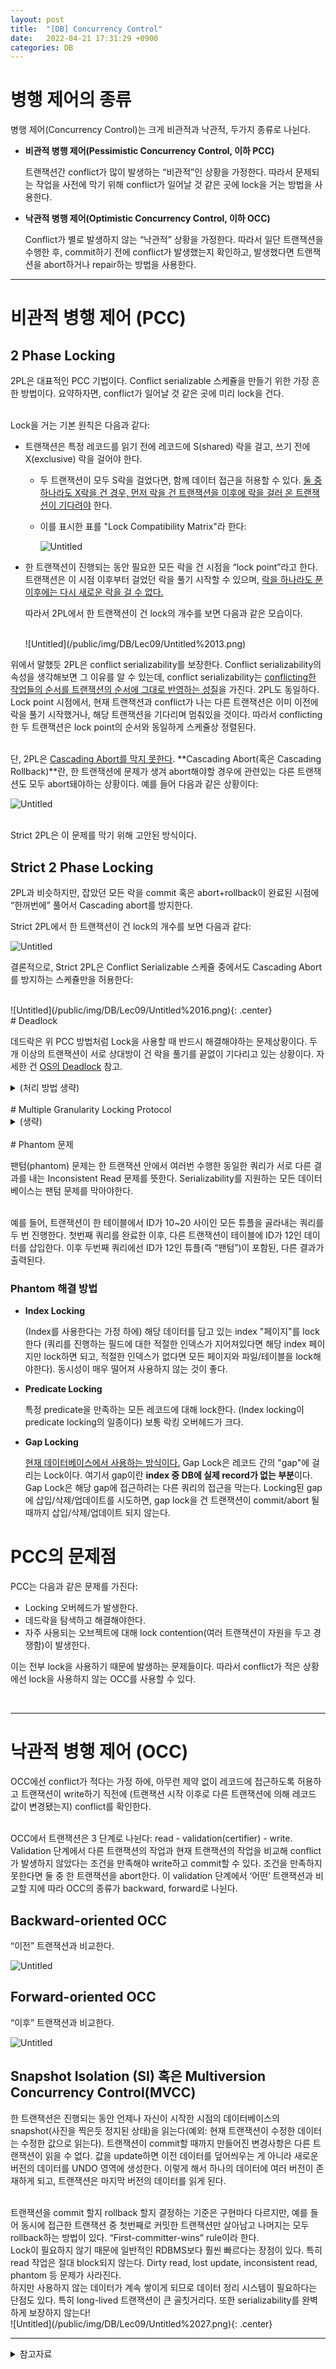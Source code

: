 ```yaml
---
layout: post
title:  "[DB] Concurrency Control"
date:   2022-04-21 17:31:29 +0900
categories: DB
---
```


# 병행 제어의 종류

병행 제어(Concurrency Control)는 크게 비관적과 낙관적, 두가지 종류로 나뉜다. 
- **비관적 병행 제어(Pessimistic Concurrency Control, 이하 PCC)**
    
    트랜잭션간 conflict가 많이 발생하는 “비관적”인 상황을 가정한다. 따라서 문제되는 작업을 사전에 막기 위해 conflict가 일어날 것 같은 곳에 lock을 거는 방법을 사용한다.
- **낙관적 병행 제어(Optimistic Concurrency Control, 이하 OCC)**
    
    Conflict가 별로 발생하지 않는 “낙관적” 상황을 가정한다. 따라서 일단 트랜잭션을 수행한 후, commit하기 전에 conflict가 발생했는지 확인하고, 발생했다면 트랜잭션을 abort하거나 repair하는 방법을 사용한다.

<hr>

# 비관적 병행 제어 (PCC) 

## 2 Phase Locking

2PL은 대표적인 PCC 기법이다. Conflict serializable 스케쥴을 만들기 위한 가장 흔한 방법이다. 요약하자면,  conflict가 일어날 것 같은 곳에 미리 lock을 건다.

<br>
Lock을 거는 기본 원칙은 다음과 같다:

- 트랜잭션은 특정 레코드를 읽기 전에 레코드에 S(shared) 락을 걸고, 쓰기 전에 X(exclusive) 락을 걸어야 한다.
    
    - 두 트랜잭션이 모두 S락을 걸었다면, 함께 데이터 접근을 허용할 수 있다. <U>둘 중 하나라도 X락을 건 경우, 먼저 락을 건 트랜잭션을 이후에 락을 걸러 온 트랜잭션이 기다려야</U> 한다. 

    - 이를 표시한 표를 "Lock Compatibility Matrix"라 한다:

        ![Untitled](/public/img/DB/Lec09/Untitled%2012.png)
    
- 한 트랜잭션이 진행되는 동안 필요한 모든 락을 건 시점을 “lock point”라고 한다. 트랜잭션은 이 시점 이후부터 걸었던 락을 풀기 시작할 수 있으며, <U>락을 하나라도 푼 이후에는 다시 새로운 락을 걸 수 없다.</U>

    따라서 2PL에서 한 트랜잭션이 건 lock의 개수를 보면 다음과 같은 모습이다.

    <br>
    ![Untitled](/public/img/DB/Lec09/Untitled%2013.png)

위에서 말했듯 2PL은 conflict serializability를 보장한다. Conflict serializability의 속성을 생각해보면 그 이유를 알 수 있는데, conflict serializability는 <U>conflicting한 작업들의 순서를 트랜잭션의 순서에 그대로 반영하는 성질</U>을 가진다. 2PL도 동일하다. Lock point 시점에서, 현재 트랜잭션과 conflict가 나는 다른 트랜잭션은 이미 이전에 락을 풀기 시작했거나, 해당 트랜잭션을 기다리며 멈춰있을 것이다. 따라서 conflicting한 두 트랜잭션은 lock point의 순서와 동일하게 스케쥴상 정렬된다.

<br>
단, 2PL은 <U>Cascading Abort를 막지 못한다</U>. **Cascading Abort(혹은 Cascading Rollback)**란, 한 트랜잭션에 문제가 생겨 abort해야할 경우에 관련있는 다른 트랜잭션도 모두 abort돼야하는 상황이다. 예를 들어 다음과 같은 상황이다:

![Untitled](/public/img/DB/Lec09/Untitled%2014.png)

<br>
Strict 2PL은 이 문제를 막기 위해 고안된 방식이다.

## Strict 2 Phase Locking

2PL과 비슷하지만, 잡았던 모든 락을 commit 혹은 abort+rollback이 완료된 시점에 “한꺼번에” 풀어서 Cascading abort를 방지한다.

Strict 2PL에서 한 트랜잭션이 건 lock의 개수를 보면 다음과 같다:

![Untitled](/public/img/DB/Lec09/Untitled%2015.png)

결론적으로, Strict 2PL은 Conflict Serializable 스케쥴 중에서도 Cascading Abort를 방지하는 스케쥴만을 허용한다:

<br>
![Untitled](/public/img/DB/Lec09/Untitled%2016.png){: .center}

<br>
# Deadlock

데드락은 위 PCC 방법처럼 Lock을 사용할 때 반드시 해결해야하는 문제상황이다. 두개 이상의 트랜잭션이 서로 상대방이 건 락을 풀기를 끝없이 기다리고 있는 상황이다. 자세한 건 [OS의 Deadlock](http://localhost:4000/os/2022/03/11/Deadlocks.html) 참고.

<details>
<summary>(처리 방법 생략)</summary>
<div markdown="1">

데드락은 여러 처리방법이 있다(이 또한 자세한 건 [OS의 Deadlock](http://localhost:4000/os/2022/03/11/Deadlocks.html) 참고):

- **Prevention**

    현재 데드락이 생긴 상황은 아니지만, 데드락의 가능성을 사전에 차단하는 방법이다. 먼저 각 트랜잭션에 트랜잭션이 시작한 타임스탬프에 기반한 순위를 부여한다. 얻으려는 락을 다른 트랜잭션이 선점해 기다려야하는 경우, 부여받은 순위에 따라 기다리거나, abort 시킨다. 
    
    예를 들어, 트랜잭션 T1과 T2가 있고 T1이 T2가 원하는 락을 선점한 상황에서, 두 가지 방법이 있다.

    - **Wait-Die**
        
        한 락에 대해 기다리는 트랜잭션의 순위가 감소해야한다. 
        T1이 순위가 높다면 abort하고, 낮다면 T2를 기다린다.
        
    - **Wound-Wait**
        
        한 락에 대해 기다리는 트랜잭션의 순위가 증가해야한다.
        T1이 순위가 높다면 기다리고, 낮다면 abort한다. 

- **Detection**

    락을 일단 잡고, 백그라운드에서 데드락이 생겼는지 계속 확인하는 방법이다. Waits-for 그래프를 주기적으로 그리며 만약 사이클이 생긴다면 그 중 한 트랜잭션을 없앤다(”shoot”).

    <br>
    ![Untitled](/public/img/DB/Lec09/Untitled%2018.png)

<hr>

</div>
</details>

<br>
# Multiple Granularity Locking Protocol

<details>
<summary>(생략)</summary>
<div markdown="1">

Lock 단위에 granularity를 다르게 하는 것이다. 

데이터의 granularity(분할 단위)는 트리 구조로 표현할 수 있다. 트리에서 위쪽 계층일 수록 Coarse 하고, 아래쪽 계층일 수록 Fine 하다고 표현한다.

Lock을 꼭 레코드가 아닌, 각 계층 (튜플, 페이지, 테이블, 데이터베이스 등) 단위로도 걸 수 있다. 또한, 모든 트랜잭션에 같은 단위의 locking을 적용할 필요는 없다. 

트랜잭션이 트리의 한 노드를 “명시적으로” lock한다면, 이는 “암묵적으로” 해당 노드의 모든 자손 노드를 동일한 모드(X or S)로 lock한다. 따라서, Fine한 계층에 lock을 건다면 동시성은 높지만 locking 오버헤드가 높을 것이고, Coarse한 계층에 lock을 건다면 동시성은 낮지만 locking 오버헤드는 작을 것이다. 

![Untitled](/public/img/DB/Lec09/Untitled%2019.png){: .center}

<br>
## Intention Lock Mode

“Intent lock”은 락의 granularity가 다양해지며 생길 수 있는 문제상황을 방지하기 위해 사용하는 새로운 Lock 모드이다. 예를 들어, 한 트랜잭션이 테이블 내부의 튜플에 작업하는 도중에 다른 트랜잭션이 테이블 자체에 대한 수정을 하려할 수 있다. 이를 막으려면, 아래쪽 계층에서 작업이 이뤄지고 있음을 위쪽 계층이 알 수 있도록 해야 한다.

Intention Lock 프로토콜에선 어떤 데이터에 락을 걸기 전에 granularity 트리상 모든 조상 노드에 적합한 intent lock을 걸어야 한다. 다음과 같은 락 모드가 존재한다(실제론 훨씬 더 복잡하다):

- IS : 아래 계층에서 S 락을 걸 예정일 때
- IX : 아래 계층에서 X 락을 걸 예정일 때
- SIX :  S + IX

이는 (1) 높은 계층의 자원을 수정해서 다른 트랜잭션이 낮은 계층에 건 락들을 무효화할 가능성이 있는 트랜잭션을 막을 수 있고 (2) 모든 자손 노드를 확인하지 않고도 아래 계층에서 작업이 일어나고 있는지 알 수 있어서 lock conflict를 감지하는 SQL 서버 데이터베이스 엔진의 효율을 높일 수 있다는 장점이 있다.

락을 풀 때는 아래에서 위로(bottom-up) 풀어야 한다.

<hr>

</div>
</details>

<br>
# Phantom 문제

팬텀(phantom) 문제는 한 트랜잭션 안에서 여러번 수행한 동일한 쿼리가 서로 다른 결과를 내는 Inconsistent Read 문제를 뜻한다. Serializability를 지원하는 모든 데이터베이스는 팬텀 문제를 막아야한다. 

<br>
예를 들어, 트랜잭션이 한 테이블에서 ID가 10~20 사이인 모든 튜플을 골라내는 쿼리를 두 번 진행한다. 첫번째 쿼리를 완료한 이후, 다른 트랜잭션이 테이블에 ID가 12인 데이터를 삽입한다. 이후 두번째 쿼리에선 ID가 12인 튜플(즉 “팬텀”)이 포함된, 다른 결과가 출력된다. 

### Phantom 해결 방법

- **Index Locking**

    (Index를 사용한다는 가정 하에) 해당 데이터를 담고 있는 index "페이지"를 lock한다 (쿼리를 진행하는 필드에 대한 적절한 인덱스가 지어져있다면 해당 index 페이지만 lock하면 되고, 적절한 인덱스가 없다면 모든 페이지와 파일/테이블을 lock해야한다). 동시성이 매우 떨어져 사용하지 않는 것이 좋다.

- **Predicate Locking**

    특정 predicate을 만족하는 모든 레코드에 대해 lock한다. (Index locking이 predicate locking의 일종이다) 보통 락킹 오버헤드가 크다. 

- **Gap Locking**

    <U>현재 데이터베이스에서 사용하는 방식이다.</U> Gap Lock은 레코드 간의 "gap"에 걸리는 Lock이다. 여기서 gap이란 **index 중 DB에 실제 record가 없는 부분**이다. Gap Lock은 해당 gap에 접근하려는 다른 쿼리의 접근을 막는다. Locking된 gap에 삽입/삭제/업데이트를 시도하면, gap lock을 건 트랜잭션이 commit/abort 될 때까지 삽입/삭제/업데이트 되지 않는다.     

# PCC의 문제점

PCC는 다음과 같은 문제를 가진다:

- Locking 오버헤드가 발생한다.
- 데드락을 탐색하고 해결해야한다.
- 자주 사용되는 오브젝트에 대해 lock contention(여러 트랜잭션이 자원을 두고 경쟁함)이 발생한다.

이는 전부 lock을 사용하기 때문에 발생하는 문제들이다. 따라서 conflict가 적은 상황에선 lock을 사용하지 않는 OCC를 사용할 수 있다.

<br>
<hr>

# 낙관적 병행 제어 (OCC)

OCC에선 conflict가 적다는 가정 하에, 아무런 제약 없이 레코드에 접근하도록 허용하고 트랜잭션이 write하기 직전에 (트랜잭션 시작 이후로 다른 트랜잭션에 의해 레코드 값이 변경됐는지) conflict를 확인한다.

<br>
OCC에서 트랜잭션은 3 단계로 나뉜다: read - validation(certifier) - write. Validation 단계에서 다른 트랜잭션의 작업과 현재 트랜잭션의 작업을 비교해 conflict가 발생하지 않았다는 조건을 만족해야 write하고 commit할 수 있다. 조건을 만족하지 못한다면 둘 중 한 트랜잭션을 abort한다. 이 validation 단계에서 ‘어떤’ 트랜잭션과 비교할 지에 따라 OCC의 종류가 backward, forward로 나뉜다.

## Backward-oriented OCC

“이전” 트랜잭션과 비교한다. 

![Untitled](/public/img/DB/Lec09/Untitled%2025.png)

## Forward-oriented OCC

“이후” 트랜잭션과 비교한다.

![Untitled](/public/img/DB/Lec09/Untitled%2026.png)

## Snapshot Isolation (SI) 혹은 Multiversion Concurrency Control(MVCC)

한 트랜잭션은 진행되는 동안 언제나 자신이 시작한 시점의 데이터베이스의 snapshot(사진을 찍은듯 정지된 상태)을 읽는다(예외: 현재 트랜잭션이 수정한 데이터는 수정한 값으로 읽는다). 트랜잭션이 commit할 때까지 만들어진 변경사항은 다른 트랜잭션이 읽을 수 없다. 값을 update하면 이전 데이터를 덮어씌우는 게 아니라 새로운 버전의 데이터를 UNDO 영역에 생성한다. 이렇게 해서 하나의 데이터에 여러 버전이 존재하게 되고, 트랜잭션은 마지막 버전의 데이터를 읽게 된다.

<br>
트랜잭션을 commit 할지 rollback 할지 결정하는 기준은 구현마다 다르지만, 예를 들어 동시에 접근한 트랜잭션 중 첫번째로 커밋한 트랜잭션만 살아남고 나머지는 모두 rollback하는 방법이 있다. “First-committer-wins” rule이라 한다. 

<br>
Lock이 필요하지 않기 때문에 일반적인 RDBMS보다 훨씬 빠르다는 장점이 있다. 특히 read 작업은 절대 block되지 않는다. Dirty read, lost update, inconsistent read, phantom 등 문제가 사라진다. 

<br>
하지만 사용하지 않는 데이터가 계속 쌓이게 되므로 데이터 정리 시스템이 필요하다는 단점도 있다. 특히 long-lived 트랜잭션이 큰 골칫거리다. 또한 serializability를 완벽하게 보장하지 않는다!

<br>
![Untitled](/public/img/DB/Lec09/Untitled%2027.png){: .center}

<br>
<hr>

<details>
<summary>참고자료</summary>
<div markdown="1">

- [Multiple Granularity](https://m.blog.naver.com/PostView.naver?isHttpsRedirect=true&blogId=hw5773&logNo=220674740623)

</div>
</details>